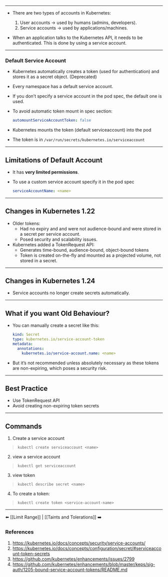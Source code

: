 ___
- There are two types of accounts in Kubernetes:
    1. User accounts → used by humans (admins, developers).
    2. Service accounts → used by applications/machines.

- When an application talks to the Kubernetes API, it needs to be authenticated. This is done by using a service account.
    
___

### Default Service Account
- Kubernetes automatically creates a token (used for authentication) and stores it as a secret object. (Deprecated)    
- Every namespace has a default service account.    
- If you don’t specify a service account in the pod spec, the default one is used.
- To avoid automatic token mount in spec section:
    
    ```yaml
    automountServiceAccountToken: false
    ```

- Kubernetes mounts the token (default serviceaccount) into the pod
- The token is in `/var/run/secrets/kubernetes.io/serviceaccount`
___
## Limitations of Default Account
- It has **very limited permissions**.
    
- To use a custom service account specify it in the pod spec 
	```yaml
	serviceAccountName: <name>
	``` 

___
## Changes in Kubernetes 1.22

- Older tokens:
    - Had no expiry and and were not audience-bound and were stored in a secret per service account.    
    - Posed security and scalability issues.
- Kubernetes added a TokenRequest API:
    - Generates time-bound, audience-bound, object-bound tokens
    - Token is created on-the-fly and mounted as a projected volume, not stored in a secret.
___        
## Changes in Kubernetes 1.24

- Service accounts no longer create secrets automatically.

___
## What if you want Old Behaviour?
- You can manually create a secret like this:
    
    ```yaml
    kind: Secret
    type: kubernetes.io/service-account-token
    metadata:
      annotations:
        kubernetes.io/service-account.name: <name>
    ```
    
- But it’s not recommended unless absolutely necessary as these tokens are non-expiring, which poses a security risk.
___
## Best Practice

- Use TokenRequest API  
- Avoid creating non-expiring token secrets
___
## Commands
1. Create a service account 
>`kubectl create serviceaccount <name>`
2. view a service account  
> `kubectl get serviceaccount`
3. view token
> `kubectl describe secret <name>`
4. To create a token:
> `kubectl create token <service-account-name>`
___

⬅️ [[Limit Range]] | [[Taints and Tolerations]] ➡️
### References
1. https://kubernetes.io/docs/concepts/security/service-accounts/
2. https://kubernetes.io/docs/concepts/configuration/secret/#serviceaccount-token-secrets
3. https://github.com/kubernetes/enhancements/issues/2799
4. https://github.com/kubernetes/enhancements/blob/master/keps/sig-auth/1205-bound-service-account-tokens/README.md